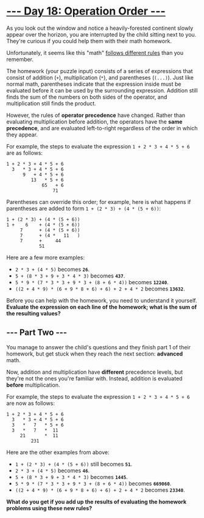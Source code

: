 # [--- Day 18: Operation Order ---](https://adventofcode.com/2020/day/18)

As you look out the window and notice a heavily-forested continent slowly appear over the horizon, you are interrupted by the child sitting next to you. They're curious if you could help them with their math homework.

Unfortunately, it seems like this "math" [follows different rules](https://www.youtube.com/watch?v=3QtRK7Y2pPU&t=15) than you remember.

The homework (your puzzle input) consists of a series of expressions that consist of addition (``+``), multiplication (``*``), and parentheses (``(...)``). Just like normal math, parentheses indicate that the expression inside must be evaluated before it can be used by the surrounding expression. Addition still finds the sum of the numbers on both sides of the operator, and multiplication still finds the product.

However, the rules of **operator precedence** have changed. Rather than evaluating multiplication before addition, the operators have the **same precedence**, and are evaluated left-to-right regardless of the order in which they appear.

For example, the steps to evaluate the expression ``1 + 2 * 3 + 4 * 5 + 6`` are as follows:

```
1 + 2 * 3 + 4 * 5 + 6
  3   * 3 + 4 * 5 + 6
      9   + 4 * 5 + 6
         13   * 5 + 6
             65   + 6
                 71
```

Parentheses can override this order; for example, here is what happens if parentheses are added to form ``1 + (2 * 3) + (4 * (5 + 6))``:

```
1 + (2 * 3) + (4 * (5 + 6))
1 +    6    + (4 * (5 + 6))
     7      + (4 * (5 + 6))
     7      + (4 *   11   )
     7      +     44
            51
```

Here are a few more examples:

- ``2 * 3 + (4 * 5)`` becomes **``26``**.
- ``5 + (8 * 3 + 9 + 3 * 4 * 3)`` becomes **``437``**.
- ``5 * 9 * (7 * 3 * 3 + 9 * 3 + (8 + 6 * 4))`` becomes **``12240``**.
- ``((2 + 4 * 9) * (6 + 9 * 8 + 6) + 6) + 2 + 4 * 2`` becomes **``13632``**.

Before you can help with the homework, you need to understand it yourself. **Evaluate the expression on each line of the homework; what is the sum of the resulting values?**

## --- Part Two ---

You manage to answer the child's questions and they finish part 1 of their homework, but get stuck when they reach the next section: **advanced** math.

Now, addition and multiplication have **different** precedence levels, but they're not the ones you're familiar with. Instead, addition is evaluated **before** multiplication.

For example, the steps to evaluate the expression ``1 + 2 * 3 + 4 * 5 + 6`` are now as follows:

```
1 + 2 * 3 + 4 * 5 + 6
  3   * 3 + 4 * 5 + 6
  3   *   7   * 5 + 6
  3   *   7   *  11
     21       *  11
         231
```

Here are the other examples from above:

- ``1 + (2 * 3) + (4 * (5 + 6))`` still becomes **``51``**.
- ``2 * 3 + (4 * 5)`` becomes **``46``**.
- ``5 + (8 * 3 + 9 + 3 * 4 * 3)`` becomes **``1445``**.
- ``5 * 9 * (7 * 3 * 3 + 9 * 3 + (8 + 6 * 4))`` becomes **``669060``**.
- ``((2 + 4 * 9) * (6 + 9 * 8 + 6) + 6) + 2 + 4 * 2`` becomes **``23340``**.

**What do you get if you add up the results of evaluating the homework problems using these new rules?**
